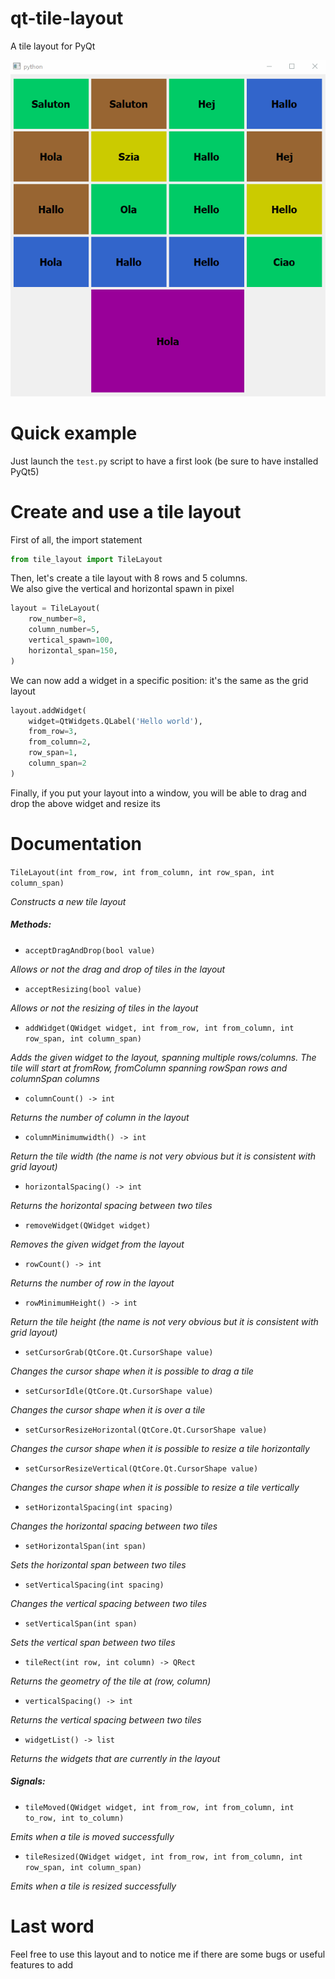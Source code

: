 # qt-tile-layout

A tile layout for PyQt

![](showoff.gif)

# Quick example

Just launch the ```test.py``` script to have a first look (be sure to have installed PyQt5)

# Create and use a tile layout

First of all, the import statement

```python
from tile_layout import TileLayout
```

Then, let's create a tile layout with 8 rows and 5 columns.  
We also give the vertical and horizontal spawn in pixel

```python
layout = TileLayout(
    row_number=8,
    column_number=5,
    vertical_spawn=100,
    horizontal_span=150,
)
```

We can now add a widget in a specific position: it's the same as the grid layout

```python
layout.addWidget(
    widget=QtWidgets.QLabel('Hello world'),
    from_row=3,
    from_column=2,
    row_span=1,
    column_span=2
)
```

Finally, if you put your layout into a window, you will be able to drag and drop the above widget and resize its  

# Documentation

```TileLayout(int from_row, int from_column, int row_span, int column_span)```

_Constructs a new tile layout_

##### Methods:

- ```acceptDragAndDrop(bool value)```

_Allows or not the drag and drop of tiles in the layout_

- ```acceptResizing(bool value)```

_Allows or not the resizing of tiles in the layout_

- ```addWidget(QWidget widget, int from_row, int from_column, int row_span, int column_span)```

_Adds the given widget to the layout, spanning multiple rows/columns. The tile will start at fromRow, fromColumn spanning rowSpan rows and columnSpan columns_

- ```columnCount() -> int```

_Returns the number of column in the layout_

- ```columnMinimumwidth() -> int```

_Return the tile width (the name is not very obvious but it is consistent with grid layout)_

- ```horizontalSpacing() -> int```

_Returns the horizontal spacing between two tiles_ 

- ```removeWidget(QWidget widget)```

_Removes the given widget from the layout_

- ```rowCount() -> int```

_Returns the number of row in the layout_

- ```rowMinimumHeight() -> int```

_Return the tile height (the name is not very obvious but it is consistent with grid layout)_

- ```setCursorGrab(QtCore.Qt.CursorShape value)```

_Changes the cursor shape when it is possible to drag a tile_

- ```setCursorIdle(QtCore.Qt.CursorShape value)```

_Changes the cursor shape when it is over a tile_

- ```setCursorResizeHorizontal(QtCore.Qt.CursorShape value)```

_Changes the cursor shape when it is possible to resize a tile horizontally_

- ```setCursorResizeVertical(QtCore.Qt.CursorShape value)```

_Changes the cursor shape when it is possible to resize a tile vertically_

- ```setHorizontalSpacing(int spacing)```

_Changes the horizontal spacing between two tiles_

- ```setHorizontalSpan(int span)```

_Sets the horizontal span between two tiles_ 

- ```setVerticalSpacing(int spacing)```

_Changes the vertical spacing between two tiles_

- ```setVerticalSpan(int span)```

_Sets the vertical span between two tiles_ 

- ```tileRect(int row, int column) -> QRect```

_Returns the geometry of the tile at (row, column)_ 

- ```verticalSpacing() -> int```

_Returns the vertical spacing between two tiles_

- ```widgetList() -> list```

_Returns the widgets that are currently in the layout_

##### Signals:

- ```tileMoved(QWidget widget, int from_row, int from_column, int to_row, int to_column)```

_Emits when a tile is moved successfully_

- ```tileResized(QWidget widget, int from_row, int from_column, int row_span, int column_span)```

_Emits when a tile is resized successfully_

# Last word

Feel free to use this layout and to notice me if there are some bugs or useful features to add